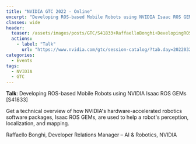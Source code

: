 ```yaml
---
title: "NVIDIA GTC 2022 - Online"
excerpt: "Developing ROS-based Mobile Robots using NVIDIA Isaac ROS GEMs"
classes: wide
header:
  teaser: /assets/images/posts/GTC/S41833+RaffaelloBonghi+DevelopingROS-basedMobileRobotsusingNVIDIAIsaacROSGEMs.png
  actions:
    - label: "Talk"
      url: "https://www.nvidia.com/gtc/session-catalog/?tab.day=20220323&search.primarytopic=162464136458604220bJ&search.primarytopic=1625599405048001e1TQ#/session/1638566988736001o5cj"
categories:
  - Events
tags:
  - NVIDIA
  - GTC
---
```


**Talk**: Developing ROS-based Mobile Robots using NVIDIA Isaac ROS GEMs [S41833]

Get a technical overview of how NVIDIA's hardware-accelerated robotics software packages, Isaac ROS GEMs, are used to help a robot's perception, localization, and mapping.

Raffaello Bonghi, Developer Relations Manager – AI & Robotics, NVIDIA